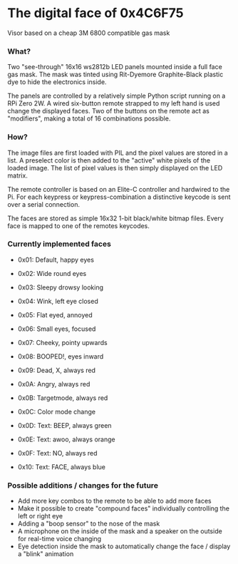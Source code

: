 # The digital face of 0x4C6F75

Visor based on a cheap 3M 6800 compatible gas mask

### What?

Two "see-through" 16x16 ws2812b LED panels mounted inside a full face gas mask.
The mask was tinted using Rit-Dyemore Graphite-Black plastic dye to hide the electronics inside.

The panels are controlled by a relatively simple Python script running on a RPi Zero 2W.
A wired six-button remote strapped to my left hand is used change the displayed faces.
Two of the buttons on the remote act as "modifiers", making a total of 16 combinations possible.

### How?

The image files are first loaded with PIL and the pixel values are stored in a list.
A preselect color is then added to the "active" white pixels of the loaded image.
The list of pixel values is then simply displayed on the LED matrix.

The remote controller is based on an Elite-C controller and hardwired to the Pi.
For each keypress or keypress-combination a distinctive keycode is sent over a serial connection.

The faces are stored as simple 16x32 1-bit black/white bitmap files.
Every face is mapped to one of the remotes keycodes.

### Currently implemented faces

 - 0x01: Default, happy eyes
 - 0x02: Wide round eyes
 - 0x03: Sleepy drowsy looking
 - 0x04: Wink, left eye closed

 - 0x05: Flat eyed, annoyed
 - 0x06: Small eyes, focused
 - 0x07: Cheeky, pointy upwards
 - 0x08: BOOPED!, eyes inward

 - 0x09: Dead, X, always red
 - 0x0A: Angry, always red
 - 0x0B: Targetmode, always red
 - 0x0C: Color mode change

 - 0x0D: Text: BEEP, always green
 - 0x0E: Text: awoo, always orange
 - 0x0F: Text: NO, always red
 - 0x10: Text: FACE, always blue


### Possible additions / changes for the future

 - Add more key combos to the remote to be able to add more faces
 - Make it possible to create "compound faces" individually controlling the left or right eye
 - Adding a "boop sensor" to the nose of the mask
 - A microphone on the inside of the mask and a speaker on the outside for real-time voice changing
 - Eye detection inside the mask to automatically change the face / display a "blink" animation